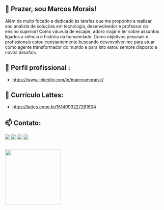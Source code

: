 ##  👋 Prazer, sou Marcos Morais!
Além de muito focado e dedicado às tarefas que me proponho a realizar, sou analista de soluções em tecnologia, desenvolvedor e professor do ensino superior!
Como váuvula de escape, adoro viajar e ler sobre assuntos ligados a ciência e história da humanidade. 
Como objetivos pessoais e profissionais estou constantemente buscando desenvolver-me para atuar como agente transformador do mundo e para isto estou sempre disposto a novos desafios.

## 🎯 Perfil profissional :
- <a href="https://www.linkedin.com/in/marcosmoraisjr/">https://www.linkedin.com/in/marcosmoraisjr/</a> 

## 🌱 Currículo Lattes:
- <a href="https://lattes.cnpq.br/1514993227261604">https://lattes.cnpq.br/1514993227261604</a> 

## 📫 Contato:
<div>
     <a href="https://www.linkedin.com/in/mmstec" target="_blank"><img src="https://img.shields.io/badge/-LinkedIn-%230077B5?style=for-the-badge&logo=linkedin&logoColor=white" target="_blank"></a>  
     <a href="https://www.youtube.com/mmstec" target="_blank"><img src="https://img.shields.io/badge/YouTube-FF0000?style=for-the-badge&logo=youtube&logoColor=white" target="_blank"></a>
     <a href="https://instagram.com/mmstec" target="_blank"><img src="https://img.shields.io/badge/-Instagram-%23E4405F?style=for-the-badge&logo=instagram&logoColor=white" target="_blank"></a>
     <a href = "mailto:mmstec@gmail.com"><img src="https://img.shields.io/badge/Gmail-D14836?style=for-the-badge&logo=gmail&logoColor=white" target="_blank"></a>
</div>

 ##     
<div>
<a href="https://github.com/mmstec">
<img height="180em" src="https://github-readme-stats.vercel.app/api/top-langs/?username=mmstec&layout=compact&langs_count=7&theme=light"/>
</div>
